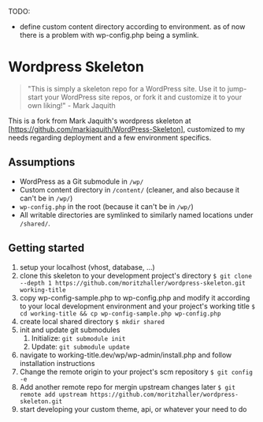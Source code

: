 TODO:
- define custom content directory according to environment. as of now there is a problem with wp-config.php being a symlink.

# Wordpress Skeleton

> "This is simply a skeleton repo for a WordPress site. Use it to jump-start your WordPress site repos, or fork it and customize it to your own liking!" - Mark Jaquith

This is a fork from Mark Jaquith's wordpress skeleton at [https://github.com/markjaquith/WordPress-Skeleton], customized to my needs regarding deployment and a few environment specifics.

## Assumptions
* WordPress as a Git submodule in `/wp/`
* Custom content directory in `/content/` (cleaner, and also because it can't be in `/wp/`)
* `wp-config.php` in the root (because it can't be in `/wp/`)
* All writable directories are symlinked to similarly named locations under `/shared/`.

## Getting started
1. setup your localhost (vhost, database, ...)
2. clone this skeleton to your development project's directory `$ git clone --depth 1 https://github.com/moritzhaller/wordpress-skeleton.git working-title`
3. copy wp-config-sample.php to wp-config.php and modify it according to your local development environment and your project's working title `$ cd working-title && cp wp-config-sample.php wp-config.php`
4. create local shared directory `$ mkdir shared`
5. init and update git submodules
	1. Initialize: `git submodule init`
	2. Update: `git submodule update`
6. navigate to working-title.dev/wp/wp-admin/install.php and follow installation instructions
7. Change the remote origin to your project's scm repository `$ git config -e`
8. Add another remote repo for mergin upstream changes later `$ git remote add upstream https://github.com/moritzhaller/wordpress-skeleton.git`
8. start developing your custom theme, api, or whatever your need to do
